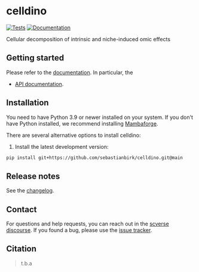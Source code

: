 # celldino

[![Tests][badge-tests]][link-tests]
[![Documentation][badge-docs]][link-docs]

[badge-tests]: https://img.shields.io/github/actions/workflow/status/sebastianbirk/celldino/test.yaml?branch=main
[link-tests]: https://github.com/sebastianbirk/celldino/actions/workflows/test.yml
[badge-docs]: https://img.shields.io/readthedocs/celldino

Cellular decomposition of intrinsic and niche-induced omic effects

## Getting started

Please refer to the [documentation][link-docs]. In particular, the

-   [API documentation][link-api].

## Installation

You need to have Python 3.9 or newer installed on your system. If you don't have
Python installed, we recommend installing [Mambaforge](https://github.com/conda-forge/miniforge#mambaforge).

There are several alternative options to install celldino:

<!--
1) Install the latest release of `celldino` from `PyPI <https://pypi.org/project/celldino/>`_:

```bash
pip install celldino
```
-->

1. Install the latest development version:

```bash
pip install git+https://github.com/sebastianbirk/celldino.git@main
```

## Release notes

See the [changelog][changelog].

## Contact

For questions and help requests, you can reach out in the [scverse discourse][scverse-discourse].
If you found a bug, please use the [issue tracker][issue-tracker].

## Citation

> t.b.a

[scverse-discourse]: https://discourse.scverse.org/
[issue-tracker]: https://github.com/sebastianbirk/celldino/issues
[changelog]: https://celldino.readthedocs.io/latest/changelog.html
[link-docs]: https://celldino.readthedocs.io
[link-api]: https://celldino.readthedocs.io/latest/api.html
